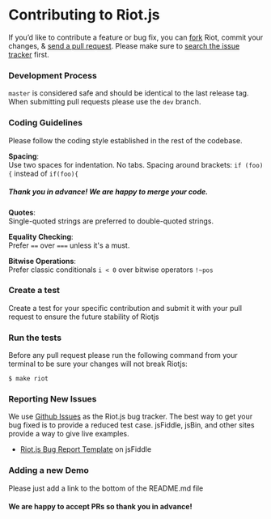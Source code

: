 # Contributing to Riot.js

If you’d like to contribute a feature or bug fix, you can [fork](https://help.github.com/articles/fork-a-repo/) Riot, commit your changes, & [send a pull request](https://help.github.com/articles/using-pull-requests/).
Please make sure to [search the issue tracker](https://github.com/mutt/riotjs/issues) first.

### Development Process

`master` is considered safe and should be identical to the last release tag. When submitting pull requests please use the `dev` branch.

### Coding Guidelines

Please follow the coding style established in the rest of the codebase.

  **Spacing**:<br>
  Use two spaces for indentation. No tabs.
  Spacing around brackets: `if (foo) {` instead of `if(foo){`

##### Thank you in advance! We are happy to merge your code.

  **Quotes**:<br>
  Single-quoted strings are preferred to double-quoted strings.

  **Equality Checking**:<br>
  Prefer `==` over `===` unless it's a must.

  **Bitwise Operations**:<br>
  Prefer classic conditionals `i < 0` over bitwise operators `!~pos`

### Create a test

Create a test for your specific contribution and submit it with your pull request to ensure the future stability of Riotjs

### Run the tests

Before any pull request please run the following command from your terminal to be sure your changes will not break Riotjs:

```shell
$ make riot
```

### Reporting New Issues

  We use [Github Issues](https://github.com/riot/riot/issues) as the Riot.js bug tracker. The best way to get your bug fixed is to provide a reduced test case. jsFiddle, jsBin, and other sites provide a way to give live examples.

- [Riot.js Bug Report Template](http://jsfiddle.net/cognitom/wf7bkvur/) on jsFiddle

### Adding a new Demo

  Please just add a link to the bottom of the README.md file

#### We are happy to accept PRs so thank you in advance!

